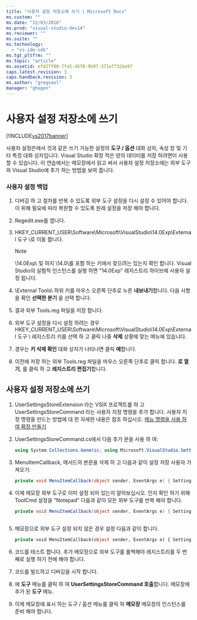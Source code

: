```yaml
---
title: "사용자 설정 저장소에 쓰기 | Microsoft Docs"
ms.custom: ""
ms.date: "12/03/2016"
ms.prod: "visual-studio-dev14"
ms.reviewer: ""
ms.suite: ""
ms.technology: 
  - "vs-ide-sdk"
ms.tgt_pltfrm: ""
ms.topic: "article"
ms.assetid: efd27f00-7fe5-45f8-9b97-371af732be97
caps.latest.revision: 3
caps.handback.revision: 3
ms.author: "gregvanl"
manager: "ghogen"
---
```

# 사용자 설정 저장소에 쓰기
[!INCLUDE[vs2017banner](../code-quality/includes/vs2017banner.md)]

사용자 설정은에서 것과 같은 쓰기 가능한 설정의 **도구 \/ 옵션** 대화 상자, 속성 창 및 기타 특정 대화 상자입니다. Visual Studio 확장 적은 양의 데이터를 저장 하려면이 사용할 수 있습니다. 이 연습에서는 메모장에서 읽고 써서 사용자 설정 저장소에는 외부 도구와 Visual Studio에 추가 하는 방법을 보여 줍니다.  
  
### 사용자 설정 백업  
  
1.  디버깅 하 고 절차를 반복 수 있도록 외부 도구 설정을 다시 설정 수 있어야 합니다. 이 위해 필요에 따라 복원할 수 있도록 원래 설정을 저장 해야 합니다.  
  
2.  Regedit.exe를 엽니다.  
  
3.  HKEY\_CURRENT\_USER\\Software\\Microsoft\\VisualStudio\\14.0Exp\\External 도구 \\로 이동 합니다.  
  
    > [!NOTE]
    >  \\14.0Exp\\ 및 하지 \\14.0\\를 포함 하는 키에서 찾으려는 있는지 확인 합니다. Visual Studio의 실험적 인스턴스를 실행 하면 "14.0Exp" 레지스트리 하이브에 사용자 설정 됩니다.  
  
4.  \\External Tools\\ 하위 키를 마우스 오른쪽 단추로 누른 **내보내기**합니다. 다음 사항을 확인 **선택한 분기** 을 선택 합니다.  
  
5.  결과 외부 Tools.reg 파일을 저장 합니다.  
  
6.  외부 도구 설정을 다시 설정 하려는 경우 HKEY\_CURRENT\_USER\\Software\\Microsoft\\VisualStudio\\14.0Exp\\External 도구 \\ 레지스트리 키를 선택 하 고 클릭 나중 **삭제** 상황에 맞는 메뉴에 있습니다.  
  
7.  경우는 **키 삭제 확인** 대화 상자가 나타나면 클릭 **예**합니다.  
  
8.  이전에 저장 하는 외부 Tools.reg 파일을 마우스 오른쪽 단추로 클릭 합니다. **로 열기**, 를 클릭 하 고 **레지스트리 편집기**합니다.  
  
## 사용자 설정 저장소에 쓰기  
  
1.  UserSettingsStoreExtension 라는 VSIX 프로젝트를 하 고 UserSettingsStoreCommand 라는 사용자 지정 명령을 추가 합니다. 사용자 지정 명령을 만드는 방법에 대 한 자세한 내용은 참조 하십시오. [메뉴 명령을 사용 하 여 확장 만들기](../extensibility/creating-an-extension-with-a-menu-command.md)  
  
2.  UserSettingsStoreCommand.cs에서 다음 추가 문을 사용 하 여:  
  
    ```c#  
    using System.Collections.Generic; using Microsoft.VisualStudio.Settings; using Microsoft.VisualStudio.Shell.Settings;  
    ```  
  
3.  MenuItemCallback, 메서드의 본문을 삭제 하 고 다음과 같이 설정 저장 사용자 가져오기:  
  
    ```c#  
    private void MenuItemCallback(object sender, EventArgs e) { SettingsManager settingsManager = new ShellSettingsManager(ServiceProvider); WritableSettingsStore userSettingsStore = settingsManager.GetWritableSettingsStore(SettingsScope.UserSettings); }  
    ```  
  
4.  이제 메모장 외부 도구로 이미 설정 되어 있는지 알아보십시오. 인지 확인 하기 위해 ToolCmd 설정을 "Notepad" 다음과 같이 모든 외부 도구를 반복 해야 합니다.  
  
    ```c#  
    private void MenuItemCallback(object sender, EventArgs e) { SettingsManager settingsManager = new ShellSettingsManager(ServiceProvider); WritableSettingsStore userSettingsStore = settingsManager.GetWritableSettingsStore(SettingsScope.UserSettings); // Find out whether Notepad is already an External Tool. int toolCount = userSettingsStore.GetInt32("External Tools", "ToolNumKeys"); bool hasNotepad = false; CompareInfo Compare = CultureInfo.InvariantCulture.CompareInfo; for (int i = 0; i < toolCount; i++) { if (Compare.IndexOf(userSettingsStore.GetString("External Tools", "ToolCmd" + i), "Notepad", CompareOptions.IgnoreCase) >= 0) { hasNotepad = true; break; } } }  
  
    ```  
  
5.  메모장으로 외부 도구 설정 되지 않은 경우 설정 다음과 같이 합니다.  
  
    ```vb  
    private void MenuItemCallback(object sender, EventArgs e) { SettingsManager settingsManager = new ShellSettingsManager(ServiceProvider); WritableSettingsStore userSettingsStore = settingsManager.GetWritableSettingsStore(SettingsScope.UserSettings); // Find out whether Notepad is already installed. int toolCount = userSettingsStore.GetInt32("External Tools", "ToolNumKeys"); bool hasNotepad = false; CompareInfo Compare = CultureInfo.InvariantCulture.CompareInfo; for (int i = 0; i < toolCount; i++) { if (Compare.IndexOf(userSettingsStore.GetString("External Tools", "ToolCmd" + i), "Notepad", CompareOptions.IgnoreCase) >= 0) { hasNotepad = true; break; } } string message = (hasNotepad) ? "Notepad already installed" : "Installing Notepad"; if (!hasNotepad) { userSettingsStore.SetString("External Tools", "ToolTitle" + toolCount, "&Notepad"); userSettingsStore.SetString("External Tools", "ToolCmd" + toolCount, "C:\\Windows\\notepad.exe"); userSettingsStore.SetString("External Tools", "ToolArg" + toolCount, ""); userSettingsStore.SetString("External Tools", "ToolDir" + toolCount, "$(ProjectDir)"); userSettingsStore.SetString("External Tools", "ToolSourceKey" + toolCount, ""); userSettingsStore.SetUInt32("External Tools", "ToolOpt" + toolCount, 0x00000011); userSettingsStore.SetInt32("External Tools", "ToolNumKeys", toolCount + 1); } }  
    ```  
  
6.  코드를 테스트 합니다. 추가 메모장으로 외부 도구를 롤백해야 레지스트리를 두 번째로 실행 하기 전에 해야 합니다.  
  
7.  코드를 빌드하고 디버깅을 시작 합니다.  
  
8.  에 **도구** 메뉴를 클릭 하 여 **UserSettingsStoreCommand 호출**합니다. 메모장에 추가 된 **도구** 메뉴.  
  
9. 이제 메모장에 표시 하는 도구 \/ 옵션 메뉴를 클릭 하 **메모장** 메모장의 인스턴스를 준비 해야 합니다.